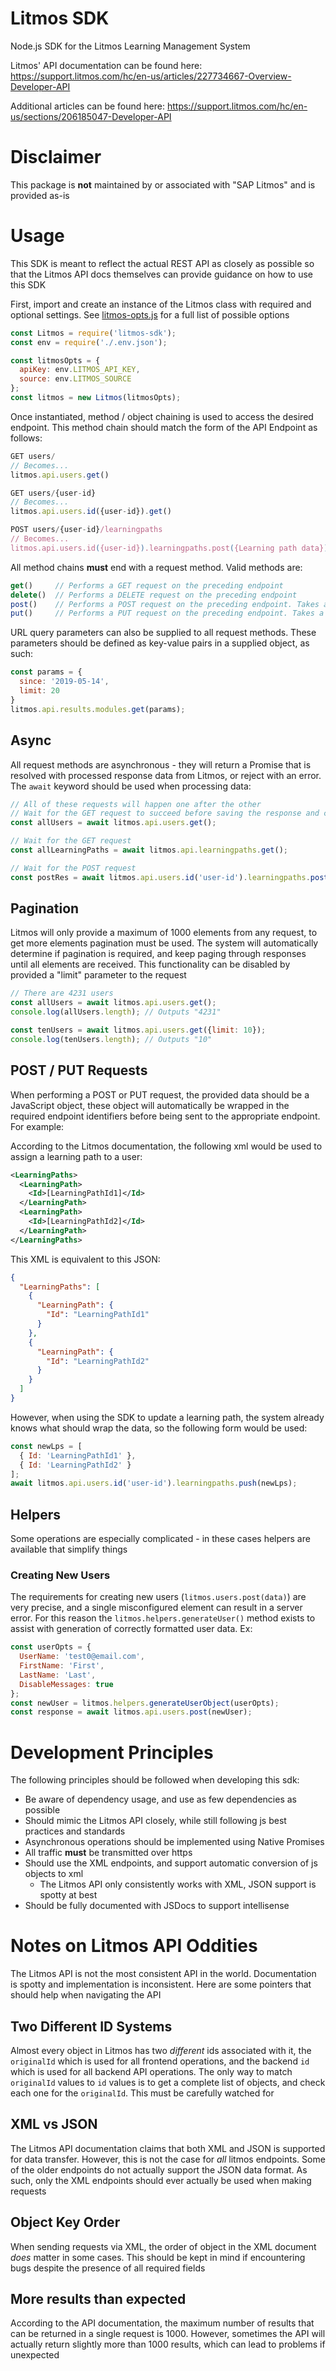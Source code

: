 # Litmos SDK
Node.js SDK for the Litmos Learning Management System

Litmos' API documentation can be found here: 
https://support.litmos.com/hc/en-us/articles/227734667-Overview-Developer-API

Additional articles can be found here:
https://support.litmos.com/hc/en-us/sections/206185047-Developer-API

# Disclaimer
This package is **not** maintained by or associated with "SAP Litmos" and is provided as-is

# Usage
This SDK is meant to reflect the actual REST API as closely as possible so that the Litmos API docs themselves can provide guidance on how to use this SDK

First, import and create an instance of the Litmos class with required and optional settings. See [litmos-opts.js](./lib/helpers/litmos-opts.js) for a full list of possible options
``` js
const Litmos = require('litmos-sdk');
const env = require('./.env.json');

const litmosOpts = {
  apiKey: env.LITMOS_API_KEY,
  source: env.LITMOS_SOURCE
};
const litmos = new Litmos(litmosOpts);
```

Once instantiated, method / object chaining is used to access the desired endpoint. This method chain should match the form of the API Endpoint as follows:
``` js
GET users/
// Becomes...
litmos.api.users.get()

GET users/{user-id}
// Becomes...
litmos.api.users.id({user-id}).get()

POST users/{user-id}/learningpaths
// Becomes...
litmos.api.users.id({user-id}).learningpaths.post({Learning path data})
```

All method chains **must** end with a request method. Valid methods are:
``` js
get()     // Performs a GET request on the preceding endpoint
delete()  // Performs a DELETE request on the preceding endpoint
post()    // Performs a POST request on the preceding endpoint. Takes a body to post
put()     // Performs a PUT request on the preceding endpoint. Takes a body to put

```

URL query parameters can also be supplied to all request methods. These parameters should be defined as key-value pairs in a supplied object, as such:
``` js
const params = {
  since: '2019-05-14',
  limit: 20
}
litmos.api.results.modules.get(params);
```

## Async
All request methods are asynchronous - they will return a Promise that is resolved with processed response data from Litmos, or reject with an error. The `await` keyword should be used when processing data:
``` js
// All of these requests will happen one after the other
// Wait for the GET request to succeed before saving the response and continuing
const allUsers = await litmos.api.users.get();

// Wait for the GET request
const allLearningPaths = await litmos.api.learningpaths.get();

// Wait for the POST request
const postRes = await litmos.api.users.id('user-id').learningpaths.post({Id: 'lp-id'});
```
## Pagination
Litmos will only provide a maximum of 1000 elements from any request, to get more elements pagination must be used. The system will automatically determine if pagination is required, and keep paging through responses until all elements are received. This functionality can be disabled by provided a "limit" parameter to the request
``` js
// There are 4231 users
const allUsers = await litmos.api.users.get();
console.log(allUsers.length); // Outputs "4231"

const tenUsers = await litmos.api.users.get({limit: 10});
console.log(tenUsers.length); // Outputs "10"
```

## POST / PUT Requests
When performing a POST or PUT request, the provided data should be a JavaScript object, these object will automatically be wrapped in the required endpoint identifiers before being sent to the appropriate endpoint. For example:

According to the Litmos documentation, the following xml would be used to assign a learning path to a user:
``` xml
<LearningPaths>
  <LearningPath>
    <Id>[LearningPathId1]</Id>
  </LearningPath>
  <LearningPath>
    <Id>[LearningPathId2]</Id>
  </LearningPath>
</LearningPaths>
```

This XML is equivalent to this JSON:
``` json
{
  "LearningPaths": [
    {
      "LearningPath": {
        "Id": "LearningPathId1"
      }
    },
    {
      "LearningPath": {
        "Id": "LearningPathId2"
      }
    }
  ]
}
```

However, when using the SDK to update a learning path, the system already knows what should wrap the data, so the following form would be used:
``` js
const newLps = [
  { Id: 'LearningPathId1' },
  { Id: 'LearningPathId2' }
];
await litmos.api.users.id('user-id').learningpaths.push(newLps);
```
## Helpers
Some operations are especially complicated - in these cases helpers are available that simplify things

### Creating New Users
The requirements for creating new users (`litmos.users.post(data)`) are very precise, and a single misconfigured element can result in a server error. For this reason the `litmos.helpers.generateUser()` method exists to assist with generation of correctly formatted user data. Ex:
``` js
const userOpts = {
  UserName: 'test0@email.com',
  FirstName: 'First',
  LastName: 'Last',
  DisableMessages: true
};
const newUser = litmos.helpers.generateUserObject(userOpts);
const response = await litmos.api.users.post(newUser);
```
# Development Principles
The following principles should be followed when developing this sdk:
- Be aware of dependency usage, and use as few dependencies as possible
- Should mimic the Litmos API closely, while still following js best practices and standards
- Asynchronous operations should be implemented using Native Promises
- All traffic **must** be transmitted over https
- Should use the XML endpoints, and support automatic conversion of js objects to xml
  - The Litmos API only consistently works with XML, JSON support is spotty at best
- Should be fully documented with JSDocs to support intellisense

# Notes on Litmos API Oddities
The Litmos API is not the most consistent API in the world. Documentation is spotty and implementation is inconsistent. Here are some pointers that should help when navigating the API

## Two Different ID Systems
Almost every object in Litmos has two _different_ ids associated with it, the `originalId` which is used for all frontend operations, and the backend `id` which is used for all backend API operations. The only way to match `originalId` values to `id` values is to get a complete list of objects, and check each one for the `originalId`. This must be carefully watched for

## XML vs JSON
The Litmos API documentation claims that both XML and JSON is supported for data transfer. However, this is not the case for _all_ litmos endpoints. Some of the older endpoints do not actually support the JSON data format. As such, only the XML endpoints should ever actually be used when making requests

## Object Key Order
When sending requests via XML, the order of object in the XML document _does_ matter in some cases. This should be kept in mind if encountering bugs despite the presence of all required fields

## More results than expected
According to the API documentation, the maximum number of results that can be returned in a single request is 1000. However, sometimes the API will actually return slightly more than 1000 results, which can lead to problems if unexpected
